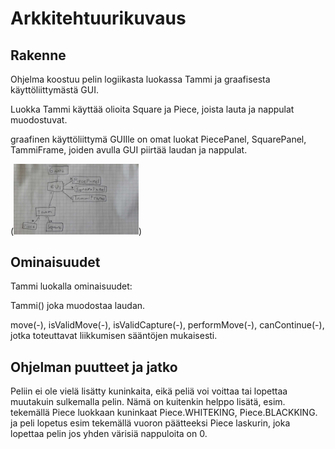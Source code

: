﻿# Arkkitehtuurikuvaus



## Rakenne



Ohjelma koostuu pelin logiikasta luokassa Tammi ja graafisesta käyttöliittymästä GUI.

Luokka Tammi käyttää olioita Square ja Piece, joista lauta ja nappulat muodostuvat.

graafinen käyttöliittymä GUIlle on omat luokat PiecePanel, SquarePanel, TammiFrame, joiden avulla GUI piirtää laudan ja nappulat.

(<img src="https://github.com/matiasja/otm-harjoitustyo/blob/master/dokumentointi/kuvat/luokkakaavio.jpg" width="200">)


## Ominaisuudet

Tammi luokalla ominaisuudet:

Tammi() joka muodostaa laudan.

move(-), isValidMove(-), isValidCapture(-), performMove(-), canContinue(-), jotka toteuttavat liikkumisen sääntöjen mukaisesti.


## Ohjelman puutteet ja jatko

Peliin ei ole vielä lisätty kuninkaita, eikä peliä voi voittaa tai lopettaa muutakuin sulkemalla pelin.
Nämä on kuitenkin helppo lisätä, esim. tekemällä Piece luokkaan kuninkaat Piece.WHITEKING, Piece.BLACKKING.
ja peli lopetus esim tekemällä vuoron päätteeksi Piece laskurin, joka lopettaa pelin jos yhden värisiä nappuloita on 0.
